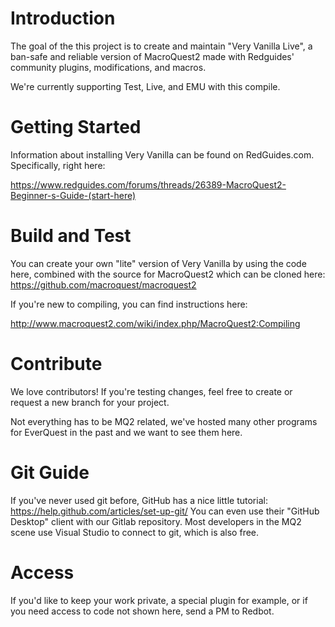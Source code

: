 # Introduction
The goal of the this project is to create and maintain "Very Vanilla Live", a ban-safe and reliable version of MacroQuest2 made with Redguides' community plugins, modifications, and macros.

We're currently supporting Test, Live, and EMU with this compile.

# Getting Started
Information about installing Very Vanilla can be found on RedGuides.com. Specifically, right here:

https://www.redguides.com/forums/threads/26389-MacroQuest2-Beginner-s-Guide-(start-here)

# Build and Test
You can create your own "lite" version of Very Vanilla by using the code here, combined with the source for MacroQuest2 which can be cloned here:
https://github.com/macroquest/macroquest2

If you're new to compiling, you can find instructions here:

http://www.macroquest2.com/wiki/index.php/MacroQuest2:Compiling


# Contribute
We love contributors! If you're testing changes, feel free to create or request a new branch for your project.

Not everything has to be MQ2 related, we've hosted many other programs for EverQuest in the past and we want to see them here.

# Git Guide
If you've never used git before, GitHub has a nice little tutorial:
https://help.github.com/articles/set-up-git/
You can even use their "GitHub Desktop" client with our Gitlab repository. Most developers in the MQ2 scene use Visual Studio to connect to git, which is also free.

# Access

If you'd like to keep your work private, a special plugin for example, or if you need access to code not shown here, send a PM to Redbot. 

